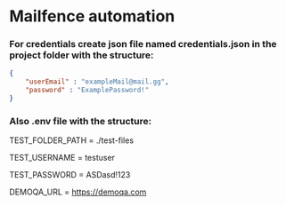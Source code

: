 # Mailfence automation


### For credentials create json file named credentials.json in the project folder with the structure:
```json
{
    "userEmail" : "exampleMail@mail.gg",
    "password" : "ExamplePassword!"
}
```

### Also .env file with the structure:

TEST_FOLDER_PATH = ./test-files
 
TEST_USERNAME = testuser

TEST_PASSWORD = ASDasd!123

DEMOQA_URL = https://demoqa.com
